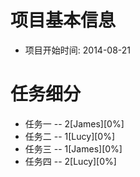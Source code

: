 # 项目基本信息
* 项目开始时间: 2014-08-21

# 任务细分
* 任务一 -- 2[James][0%]
* 任务二 -- 1[Lucy][0%]
* 任务三 -- 1[James][0%]
* 任务四 -- 2[Lucy][0%]